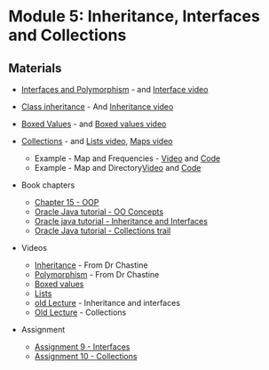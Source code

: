 Module 5: Inheritance, Interfaces and Collections
===
## Materials

+ [Interfaces and Polymorphism](../../content/InterfacesAndPolymorphism.md) - and [Interface video](https://youtu.be/ILVYnwbB96o)
+ [Class inheritance](../../content/ClassInheritance.md) - And [Inheritance video](https://youtu.be/v-AfBPkpy1w)
+ [Boxed Values](../../content/BoxedValues.md) - and [Boxed values video](https://youtu.be/LB-9DEcm7Oc)
+ [Collections](../../content/GenericsAndCollections.md) - and [Lists video](https://youtu.be/U5U0CCihr_Y), [Maps video](https://youtu.be/oAzDXMMYG6Q)
	+ Example - Map and Frequencies - [Video](https://youtu.be/L62ldfAunoc) and [Code](../../Samples/src/main/java/karamo/MapFrequencyExample.java)
	+ Example - Map and Directory[Video](https://youtu.be/sBLP03qBvyQ) and [Code](../../Samples/src/main/java/karamo/DirectoryExample.java)

+ Book chapters
    + [Chapter 15 - OOP](http://greenteapress.com/thinkjava5/html/thinkjava017.html)
    + [Oracle Java tutorial - OO Concepts](http://docs.oracle.com/javase/tutorial/java/concepts/index.html)
    + [Oracle java tutorial - Inheritance and Interfaces](http://docs.oracle.com/javase/tutorial/java/IandI/index.html)
    + [Oracle Java tutorial - Collections trail](https://docs.oracle.com/javase/tutorial/collections/)

+ Videos
    + [Inheritance](https://www.youtube.com/watch?v=LA1InXN0hgQ&list=UUSH2TieRlco7uQOGU8Vppnw) - From Dr Chastine
    + [Polymorphism](https://www.youtube.com/watch?v=v_ZBH1RsJqU&list=UUSH2TieRlco7uQOGU8Vppnw) - From Dr Chastine
    + [Boxed values](https://youtu.be/gldyTRi0ODA)
    + [Lists](https://youtu.be/PwPCKGuSUNg)
    + [old Lecture](https://youtu.be/eqZGT2ADm7U) - Inheritance and interfaces
    + [Old Lecture](https://youtu.be/e9-F0wG81fQ) - Collections

+ Assignment
    + [Assignment 9 - Interfaces](Assignments/A9.md)
    + [Assignment 10 - Collections](Assignments/A10.md)
